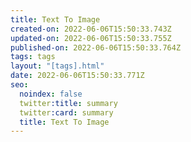 ```yaml
---
title: Text To Image
created-on: 2022-06-06T15:50:33.743Z
updated-on: 2022-06-06T15:50:33.755Z
published-on: 2022-06-06T15:50:33.764Z
tags: tags
layout: "[tags].html"
date: 2022-06-06T15:50:33.771Z
seo:
  noindex: false
  twitter:title: summary
  twitter:card: summary
  title: Text To Image
---
```

